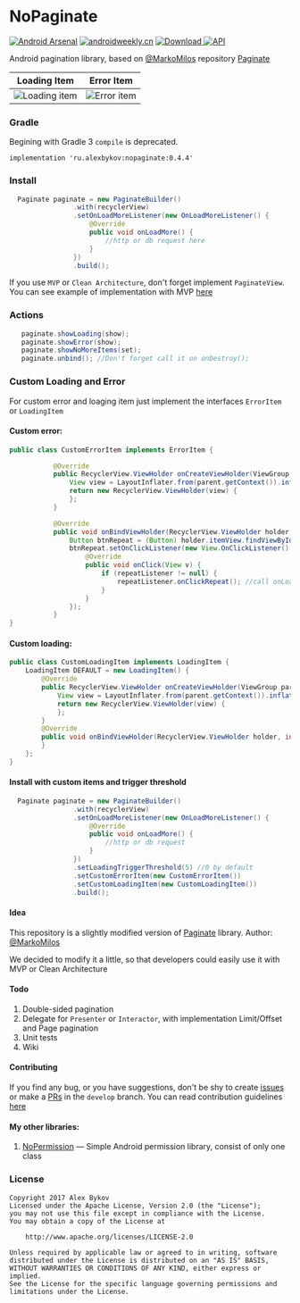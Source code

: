 # NoPaginate
[![Android Arsenal](https://img.shields.io/badge/Android%20Arsenal-NoPaginate-blue.svg?style=flat)](https://android-arsenal.com/details/1/6300)
[![androidweekly.cn](https://img.shields.io/badge/androidweekly.cn-%23156-red.svg)](http://androidweekly.cn/android-dev-weekly-issue-156/)
 [ ![Download](https://api.bintray.com/packages/nonews/maven/nopaginate/images/download.svg) ](https://bintray.com/nonews/maven/nopaginate/_latestVersion)
 [![API](https://img.shields.io/badge/API-15%2B-blue.svg?style=flat)](https://android-arsenal.com/api?level=null)

Android pagination library, based on [@MarkoMilos](https://github.com/MarkoMilos) repository [Paginate](https://github.com/MarkoMilos/Paginate)





Loading Item           |  Error Item
:-------------------------:|:-------------------------:
![](https://github.com/NoNews/NoPaginate/blob/master/art/loading.jpg "Loading item")  | ![](https://github.com/NoNews/NoPaginate/blob/master/art/error.jpg "Error item")



### Gradle


Begining with Gradle 3 `compile` is deprecated.
```
implementation 'ru.alexbykov:nopaginate:0.4.4'
```

### Install
```java
  Paginate paginate = new PaginateBuilder()
                .with(recyclerView)
                .setOnLoadMoreListener(new OnLoadMoreListener() {
                    @Override
                    public void onLoadMore() {
                        //http or db request here
                    }
                })
                .build();
```



If you use ```MVP``` or ```Clean Architecture```, don't forget implement ```PaginateView```.
You can see example of implementation with MVP [here](https://github.com/NoNews/NoPaginate/tree/master/sample/src/main/java/ru/alexbykov/pagination)

### Actions
```java
   paginate.showLoading(show);
   paginate.showError(show);
   paginate.showNoMoreItems(set);
   paginate.unbind(); //Don't forget call it on onDestroy();
```

### Custom Loading and Error
For custom error and loaging item just implement the interfaces ```ErrorItem``` or ```LoadingItem```

#### Custom error:
```java
public class CustomErrorItem implements ErrorItem {

           @Override
           public RecyclerView.ViewHolder onCreateViewHolder(ViewGroup parent, int viewType) {
               View view = LayoutInflater.from(parent.getContext()).inflate(R.layout.item_error, parent, false);
               return new RecyclerView.ViewHolder(view) {
               };
           }

           @Override
           public void onBindViewHolder(RecyclerView.ViewHolder holder, int position, final OnRepeatListener repeatListener) {
               Button btnRepeat = (Button) holder.itemView.findViewById(R.id.btnRepeat);
               btnRepeat.setOnClickListener(new View.OnClickListener() {
                   @Override
                   public void onClick(View v) {
                       if (repeatListener != null) {
                           repeatListener.onClickRepeat(); //call onLoadMore
                       }
                   }
               });
           }
}
```


#### Custom loading:
```java
public class CustomLoadingItem implements LoadingItem {
    LoadingItem DEFAULT = new LoadingItem() {
        @Override
        public RecyclerView.ViewHolder onCreateViewHolder(ViewGroup parent, int viewType) {
            View view = LayoutInflater.from(parent.getContext()).inflate(R.layout.item_loading, parent, false);
            return new RecyclerView.ViewHolder(view) {
            };
        }
        @Override
        public void onBindViewHolder(RecyclerView.ViewHolder holder, int position) {
        }
    };
}
```

#### Install with custom items and trigger threshold

```java
  Paginate paginate = new PaginateBuilder()
                .with(recyclerView)
                .setOnLoadMoreListener(new OnLoadMoreListener() {
                    @Override
                    public void onLoadMore() {
                        //http or db request
                    }
                })
                .setLoadingTriggerThreshold(5) //0 by default
                .setCustomErrorItem(new CustomErrorItem())
                .setCustomLoadingItem(new CustomLoadingItem())
                .build();

```


#### Idea
This repository is a slightly modified version of [Paginate](https://github.com/MarkoMilos/Paginate) library.
Author: [@MarkoMilos](https://github.com/MarkoMilos)

We decided to modify it a little, so that developers could easily use it with MVP or Clean Architecture


#### Todo
1. Double-sided pagination
2. Delegate for ```Presenter``` or ```Interactor```, with implementation Limit/Offset and Page pagination
3. Unit tests
4. Wiki

#### Contributing

If you find any bug, or you have suggestions, don't be shy to create [issues](https://github.com/NoNews/NoPaginate/issues) or make a [PRs](https://github.com/NoNews/NoPaginate/pulls) in the `develop` branch.
You can read contribution guidelines [here](https://github.com/NoNews/NoPaginate/blob/master/CONTRIBUTING.md)



#### My other libraries:
1. [NoPermission](https://github.com/NoNews/NoPermission) — Simple Android permission library, consist of only one class

### License
```
Copyright 2017 Alex Bykov
Licensed under the Apache License, Version 2.0 (the "License");
you may not use this file except in compliance with the License.
You may obtain a copy of the License at

    http://www.apache.org/licenses/LICENSE-2.0

Unless required by applicable law or agreed to in writing, software
distributed under the License is distributed on an "AS IS" BASIS,
WITHOUT WARRANTIES OR CONDITIONS OF ANY KIND, either express or implied.
See the License for the specific language governing permissions and
limitations under the License.
```
